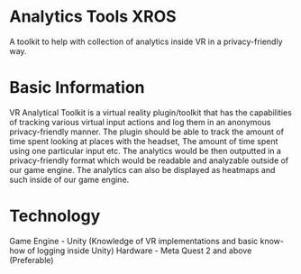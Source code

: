 # Analytics Tools XROS
A toolkit to help with collection of analytics inside VR in a privacy-friendly way.

# Basic Information
VR Analytical Toolkit is a virtual reality plugin/toolkit that has the
capabilities of tracking various virtual input actions and log them in
an anonymous privacy-friendly manner. The plugin should be able to
track the amount of time spent looking at places with the headset,
The amount of time spent using one particular input etc. The
analytics would be then outputted in a privacy-friendly format which
would be readable and analyzable outside of our game engine. The
analytics can also be displayed as heatmaps and such inside of our
game engine.

# Technology
Game Engine - Unity (Knowledge of VR implementations and
basic know-how of logging inside Unity)
Hardware - Meta Quest 2 and above (Preferable)

